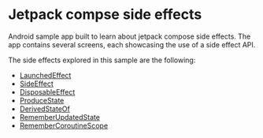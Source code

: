 # Jetpack compse side effects

Android sample app built to learn about jetpack compose side effects. The app contains several screens, each showcasing the use of a side effect API.

The side effects explored in this sample are the following:
- [LaunchedEffect](https://developer.android.com/reference/kotlin/androidx/compose/runtime/package-summary#LaunchedEffect(kotlin.Any,kotlin.coroutines.SuspendFunction1))
- [SideEffect](https://developer.android.com/reference/kotlin/androidx/compose/runtime/package-summary#SideEffect(kotlin.Function0))
- [DisposableEffect](https://developer.android.com/reference/kotlin/androidx/compose/runtime/package-summary#DisposableEffect(kotlin.Any,kotlin.Function1))
- [ProduceState](https://developer.android.com/reference/kotlin/androidx/compose/runtime/package-summary#produceState(kotlin.Any,kotlin.coroutines.SuspendFunction1))
- [DerivedStateOf](https://developer.android.com/reference/kotlin/androidx/compose/runtime/package-summary#derivedStateOf(kotlin.Function0))
- [RememberUpdatedState](https://developer.android.com/reference/kotlin/androidx/compose/runtime/package-summary#rememberUpdatedState(kotlin.Any))
- [RememberCoroutineScope](https://developer.android.com/reference/kotlin/androidx/compose/runtime/package-summary#rememberCoroutineScope(kotlin.Function0))

